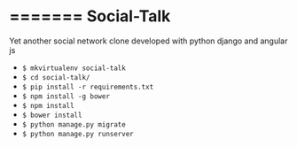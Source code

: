 =======
Social-Talk
===========

Yet another social network clone developed with python django and angular js


* `$ mkvirtualenv social-talk`
* `$ cd social-talk/`
* `$ pip install -r requirements.txt`
* `$ npm install -g bower`
* `$ npm install`
* `$ bower install`
* `$ python manage.py migrate`
* `$ python manage.py runserver`



